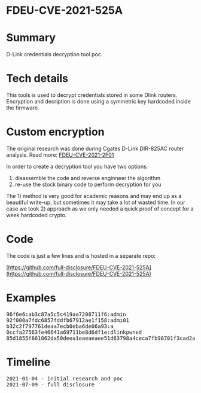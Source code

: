 # FDEU-CVE-2021-525A

# Summary

D-Link credentials decryption tool poc.


# Tech details

This tools is used to decrypt credentials stored in some Dlink routers.
Encryption and decription is done using a symmetric key hardcoded inside the firmware.


# Custom encryption

The original research was done during Cgates D-Link DIR-825AC router analysis.
Read more: [FDEU-CVE-2021-2F01](../2021/FDEU-CVE-2021-2F01-vulnerable-cgates-router-outdated-acs-server.md)

In order to create a decryption tool you have two options:

1. disassemble the code and reverse enginneer the algorithm
2. re-use the stock binary code to perform decryption for you

The 1) method is very good for academic reasons and may end up as a beautiful write-up,
but sometimes it may take a lot of wasted time. In our case we took 2) approach as we
only needed a quick proof of concept for a week hardcoded crypto.


# Code

The code is just a few lines and is hosted in a separate repo:

[https://github.com/full-disclosure/FDEU-CVE-2021-525A](https://github.com/full-disclosure/FDEU-CVE-2021-525A)


# Examples

<pre>
96f6e6cab3c87a5c5c419aa7208711f6:admin
92f000a7fdc6857fddfb67912ae1f158:admi01
b32c2f797761deaa7ecb0eba6de06a93:a
0ccfa27563fe46641a69711be8d6df1e:dlinkpwned
85d1855f861062da50deea1eaeaeaee51d63798a4ceca7fb98701f3cad2a20db:fulldisclosure.eu
</pre>


# Timeline

<pre>
2021-01-04 - initial research and poc
2021-07-09 - full disclosure
</pre>
